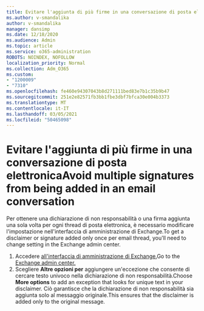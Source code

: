 ```yaml
---
title: Evitare l'aggiunta di più firme in una conversazione di posta elettronica
ms.author: v-smandalika
author: v-smandalika
manager: dansimp
ms.date: 12/18/2020
ms.audience: Admin
ms.topic: article
ms.service: o365-administration
ROBOTS: NOINDEX, NOFOLLOW
localization_priority: Normal
ms.collection: Adm_O365
ms.custom:
- "1200009"
- "7310"
ms.openlocfilehash: fe460e94307043b8d271111bed83e7b1c35b9b47
ms.sourcegitcommit: 251e2e82571fb3bb1fbe3dbf7bfca30e004b3373
ms.translationtype: MT
ms.contentlocale: it-IT
ms.lasthandoff: 03/05/2021
ms.locfileid: "50465098"
---
```

# <a name="avoid-multiple-signatures-from-being-added-in-an-email-conversation"></a><span data-ttu-id="1fc63-102">Evitare l'aggiunta di più firme in una conversazione di posta elettronica</span><span class="sxs-lookup"><span data-stu-id="1fc63-102">Avoid multiple signatures from being added in an email conversation</span></span>

<span data-ttu-id="1fc63-103">Per ottenere una dichiarazione di non responsabilità o una firma aggiunta una sola volta per ogni thread di posta elettronica, è necessario modificare l'impostazione nell'interfaccia di amministrazione di Exchange.</span><span class="sxs-lookup"><span data-stu-id="1fc63-103">To get a disclaimer or signature added only once per email thread, you'll need to change setting in the Exchange admin center.</span></span>

1. <span data-ttu-id="1fc63-104">Accedere [all'interfaccia di amministrazione di Exchange.](https://go.microsoft.com/fwlink/p/?linkid=2059104)</span><span class="sxs-lookup"><span data-stu-id="1fc63-104">Go to the [Exchange admin center.](https://go.microsoft.com/fwlink/p/?linkid=2059104)</span></span>
2. <span data-ttu-id="1fc63-105">Scegliere **Altre opzioni per** aggiungere un'eccezione che consente di cercare testo univoco nella dichiarazione di non responsabilità.</span><span class="sxs-lookup"><span data-stu-id="1fc63-105">Choose **More options** to add an exception that looks for unique text in your disclaimer.</span></span> <span data-ttu-id="1fc63-106">Ciò garantisce che la dichiarazione di non responsabilità sia aggiunta solo al messaggio originale.</span><span class="sxs-lookup"><span data-stu-id="1fc63-106">This ensures that the disclaimer is added only to the original message.</span></span>

